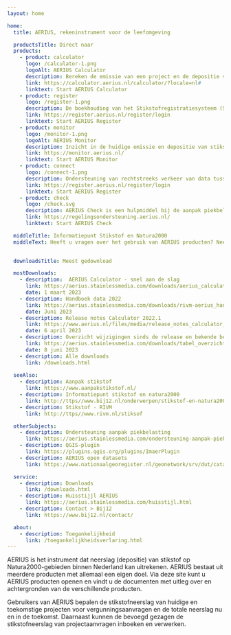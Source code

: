 ```yaml
---
layout: home

home:
  title: AERIUS, rekeninstrument voor de leefomgeving

  productsTitle: Direct naar
  products:
    - product: calculator
      logo: /calculator-1.png
      logoAlt: AERIUS Calculator
      description: Bereken de emissie van een project en de depositie van stikstof  op Natura 2000-gebieden.
      link: https://calculator.aerius.nl/calculator/?locale=nl#
      linktext: Start AERIUS Calculator
    - product: register
      logo: /register-1.png
      description: De boekhouding van het Stikstofregistratiesysteem (SSRS), alleen toegankelijk voor de bevoegde gezagen.
      link: https://register.aerius.nl/register/login
      linktext: Start AERIUS Register
    - product: monitor
      logo: /monitor-1.png
      logoAlt: AERIUS Monitor
      description: Inzicht in de huidige emissie en depositie van stikstof en waar dit kan leiden tot gevolgen voor de natuur. 
      link: https://monitor.aerius.nl/
      linktext: Start AERIUS Monitor
    - product: connect
      logo: /connect-1.png
      description: Ondersteuning van rechtstreeks verkeer van data tussen AERIUS en andere IT-systemen.
      link: https://register.aerius.nl/register/login
      linktext: Start AERIUS Register
    - product: check
      logo: /check.svg
      description: AERIUS Check is een hulpmiddel bij de aanpak piekbelasting. Ondernemers kunnen anoniem de stikstofneerslag van hun bedrijfslocatie berekenen en bekijken of de bedrijfslocatie voldoet voor de regelingen onder de aanpak.
      link: https://regelingsondersteuning.aerius.nl/
      linktext: Start AERIUS Check

  middleTitle: Informatiepunt Stikstof en Natura2000
  middleText: Heeft u vragen over het gebruik van AERIUS producten? Neem dan contact op met <a href="https://www.bij12.nl/onderwerpen/stikstof-en-natura2000/informatiepunt-stikstof-en-natura-2000/helpdesk/" target="_blank">het Informatiepunt Stikstof en Natura2000 van Bij12</a>. U vindt daar ook nieuwsberichten en informatie over het gebruik van [AERIUS](https://www.bij12.nl/onderwerpen/stikstof-en-natura2000/aerius/).

  
  downloadsTitle: Meest gedownload

  mostDownloads:
    - description:  AERIUS Calculator - snel aan de slag
      link: https://aerius.stainlessmedia.com/downloads/aerius_calculator_-_snel_aan_de_slag.pdf
      date: 1 maart 2023
    - description: Handboek data 2022
      link: https://aerius.stainlessmedia.com/downloads/rivm-aerius_handboek_data_2022.pdf      
      date: Juni 2023
    - description: Release notes Calculator 2022.1
      link: https://www.aerius.nl/files/media/release_notes_calculator_2022.1.pdf      
      date: 6 april 2023
    - description: Overzicht wijzigingen sinds de release en bekende bevindingen
      link: https://aerius.stainlessmedia.com/downloads/tabel_overzicht_wijzigingen_sinds_release_2022_en_bekende_bevindingen_versie_22.1_0.pdf
      date: 8 juni 2023
    - description: Alle downloads 
      link: /downloads.html      
  
  seeAlso:
    - description: Aanpak stikstof
      link: https://www.aanpakstikstof.nl/
    - description: Informatiepunt stikstof en natura2000
      link: http://ttps//www.bij12.nl/onderwerpen/stikstof-en-natura2000/informatiepunt-stikstof-en-natura-2000
    - description: Stikstof - RIVM
      link: http://ttps//www.rivm.nl/stiksof

  otherSubjects:
    - description: Ondersteuning aanpak piekbelasting
      link: https://aerius.stainlessmedia.com/ondersteuning-aanpak-piekbelasters.html
    - description: QGIS-plugin
      link: https://plugins.qgis.org/plugins/ImaerPlugin
    - description: AERIUS open datasets
      link: https://www.nationaalgeoregister.nl/geonetwork/srv/dut/catalog.search#/search?facet.q=orgName%2FRIVM&resultType=details&sortBy=relevance&any=AERIUS&fast=index&_content_type=json&from=1&to=50

  service:
    - description: Downloads
      link: /downloads.html    
    - description: Huisstijjl AERIUS
      link: https://aerius.stainlessmedia.com/huisstijl.html
    - description: Contact > Bij12
      link: https://www.bij12.nl/contact/

  about:
    - description: Toegankelijkheid
      link: /toegankelijkheidsverlaring.html
---
```



AERIUS is het instrument dat neerslag (depositie) van stikstof op Natura2000-gebieden binnen Nederland kan uitrekenen. AERIUS bestaat uit meerdere producten met allemaal een eigen doel. Via deze site kunt u AERIUS producten openen en vindt u de documenten met uitleg over en achtergronden van de verschillende producten.

Gebruikers van AERIUS bepalen de stikstofneerslag van huidige en toekomstige projecten voor vergunningsaanvragen en de totale neerslag nu en in de toekomst. Daarnaast kunnen de bevoegd gezagen de stikstofneerslag van projectaanvragen inboeken en verwerken.
